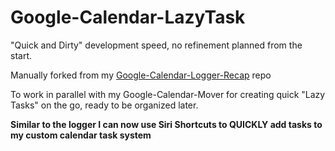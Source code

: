 # Google-Calendar-LazyTask


"Quick and Dirty" development speed, no refinement planned from the start.

Manually forked from my [Google-Calendar-Logger-Recap](https://github.com/MatthewHoque/Google-Calendar-Logger-Recap) repo

To work in parallel with my Google-Calendar-Mover for creating quick "Lazy Tasks" on the go, ready to be organized later.

**Similar to the logger I can now use Siri Shortcuts to QUICKLY add tasks to my custom calendar task system**
